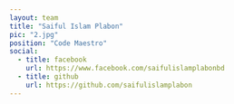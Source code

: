 ```yaml
---
layout: team
title: "Saiful Islam Plabon"
pic: "2.jpg"
position: "Code Maestro"
social:
  - title: facebook
    url: https://www.facebook.com/saifulislamplabonbd
  - title: github
    url: https://github.com/saifulislamplabon
---
```

